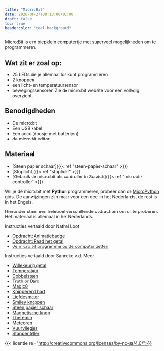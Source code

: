 ```yaml
---
title: "Micro:Bit"
date: 2020-08-27T08:18:00+02:00
draft: false
toc: true
headercolor: "teal-background"
---
```


Micro:Bit is een piepklein computertje met superveel mogelijkheden om te programmeren.
 
<!--more-->

## Wat zit er zoal op:

- 25 LEDs die je allemaal los kunt programmeren
- 2 knoppen
- een licht- en temperatuursensor
- bewegingssensoren
Zie de micro:bit website voor een volledig overzicht.

## Benodigdheden

- De micro:bit
- Een USB kabel
- Een accu (doosje met batterijen)
- de micro:bit editor

## Materiaal

- [Steen papier schaar]({{< ref "steen-papier-schaar" >}})
- [Stoplicht]({{< ref "stoplicht" >}})
- [Gebruik de micro:bit als controller in Scratch]({{< ref "microbit-controller" >}})


Wil je de micro:bit met **Python** programmeren, probeer dan de [MicroPython](https://microbit.org/nl/guide/python/) gids.
De aanwijzingen zijn maar voor een deel in het Nederlands, de rest is in het Engels.

Hieronder staan een heleboel verschillende opdrachten om uit te proberen. Het materiaal is allemaal in het Nederlands.

Instructies vertaald door Nathal Loot
- [Opdracht: Animatiebadge](pdf/micorbit%20-%20Animatiebadge%20-%20vertaald&bewerkt%20door%20Nathal%20loot.pdf)
- [Opdracht: Raad het getal](pdf/Microbit%20-%20Raad%20het%20getal%20-%20uitwerking%20door%20Nathal.pdf)
- [Je micro:bit programma op de computer zetten](pdf/De%20microbit%20&%20de%20computer%20-%20door%20Nathal%20Loot.pdf)

Instructies vertaald door Sanneke v.d. Meer
- [Willekeurig getal](pdf/Microbit%20Uitdaging%201%20Willekeurig%20getal.pdf)
- [Temperatuur](pdf/Microbit%20Uitdaging%202%20Temperatuur.pdf)
- [Dobbelsteen](pdf/Microbit%20Uitdaging%203%20Dobbelsteen.pdf)
- [Truth or Dare](pdf/Microbit%20Uitdaging%204%20Truth%20or%20Dare.pdf)
- [Magic8](pdf/Microbit%20Uitdaging%205%20Magic8.pdf)
- [Knipperend hart](pdf/Microbit%20Uitdaging%206%20Knipperend%20hart.pdf)
- [Liefdesmeter](pdf/Microbit%20Uitdaging%207%20Liefdesmeter.pdf)
- [Smiley knoppen](pdf/Microbit%20Uitdaging%208%20Smiley%20knoppen.pdf)
- [Steen papier schaar](pdf/Microbit%20Uitdaging%209%20Steen%20papier%20schaar.pdf)
- [Magnetische knop](pdf/Microbit%20Uitdaging%2010%20Magnetische%20knop.pdf)
- [Theremin](pdf/Microbit%20Uitdaging%2011%20Theremin.pdf)
- [Meteoren](pdf/Microbit%20Uitdaging%2012%20Meteoren.pdf)
- [Vuurvliegjes](pdf/Microbit%20Uitdaging%2013%20Vuurvliegjes.pdf)
- [Stappenteller](pdf/Microbit%20Uitdaging%2014%20Stappenteller.pdf)

{{< licentie rel="http://creativecommons.org/licenses/by-nc-sa/4.0/">}}
